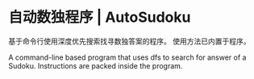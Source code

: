 # 自动数独程序 | AutoSudoku
基于命令行使用深度优先搜索找寻数独答案的程序。
使用方法已内置于程序。

A command-line based program that uses dfs to search for answer of a Sudoku.
Instructions are packed inside the program. 
